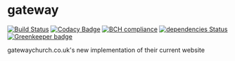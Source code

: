 # gateway
[![Build Status](https://travis-ci.org/gerbilsinspace/gateway.svg?branch=master)](https://travis-ci.org/gerbilsinspace/gateway)
[![Codacy Badge](https://api.codacy.com/project/badge/Grade/9af805e859dd4c548e56a3b607f99dd4)](https://app.codacy.com/app/gerbilsinspace/gateway?utm_source=github.com&utm_medium=referral&utm_content=gerbilsinspace/gateway&utm_campaign=Badge_Grade_Dashboard)
[![BCH compliance](https://bettercodehub.com/edge/badge/gerbilsinspace/gateway?branch=master)](https://bettercodehub.com/)
[![dependencies Status](https://david-dm.org/gerbilsinspace/gateway/status.svg)](https://david-dm.org/gerbilsinspace/gateway)
[![Greenkeeper badge](https://badges.greenkeeper.io/gerbilsinspace/gateway.svg)](https://greenkeeper.io/)

gatewaychurch.co.uk's new implementation of their current website
